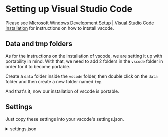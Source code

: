 # Setting up Visual Studio Code

Please see [Microsoft Windows Development Setup | Visual Studio Code Installation](./Windows%20Development%20Environment.md#visual-studio-code-installation) for instructions on how to intstall vscode.

## Data and tmp folders

As for the instructions on the installation of vscode, we are setting it up with portability in mind. With that, we need to add 2 folders in the `vscode` folder in order for it to become portable.

Create a `data` folder inside the `vscode` folder, then double click on the `data` folder and then create a new folder named `tmp`.

And that's it, now our installation of vscode is portable.

## Settings

Just copy these settings into your vscode's settings.json.

<details>
    <summary>settings.json</summary>

```json
{
    "workbench.startupEditor": "none",
    "workbench.sideBar.location": "right",
    "files.eol": "\n",
    "telemetry.telemetryLevel": "off",
    "editor.rulers": [80, 120],
    "editor.tabSize": 4,
    "git.path": "C:/SW/git/cmd/git.exe",
    "editor.minimap.enabled": false,
    "editor.wordWrap": "on",
    "terminal.integrated.profiles.windows": {
        "PowerShell": {
            "source": "PowerShell",
            "icon": "terminal-powershell"
        },
        "Command Prompt": {
            "path": [
                "${env:windir}\\Sysnative\\cmd.exe",
                "${env:windir}\\System32\\cmd.exe"
            ],
            "args": [],
            "icon": "terminal-cmd"
        },
        "Git Bash": {
            "source": "Git Bash"
        },
        "MINGW": {
            "path": [
                "${env:windir}\\Sysnative\\cmd.exe",
                "${env:windir}\\System32\\cmd.exe"
            ],
            "args": [
                "/k",
                "C:/SW/msys/msys2_shell.cmd",
                "-defterm",
                "-here",
                "-no-start",
                "-mingw64"
            ],
            "icon": "terminal-cmd"
        },
    },
    "terminal.integrated.defaultProfile.windows": "MINGW",
    "editor.minimap.enabled": false,
    "editor.stickyScroll.enabled": false,
    "gitlens.telemetry.enabled": false,
    "gitlens.views.scm.grouped.views": {
        "commits": false,
        "branches": true,
        "remotes": true,
        "stashes": false,
        "tags": true,
        "worktrees": true,
        "contributors": true,
        "repositories": true,
        "searchAndCompare": true,
        "launchpad": true
    },
    "java.configuration.runtimes": [
        {
            "name": "JavaSE-23",
            "default": true,
            "path": "c:/sw/jdk-23.0.1"
        }
    ],
    "java.jdt.ls.java.home": "c:/sw/jdk-23.0.1"
}
```
</details>

